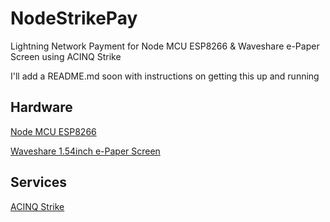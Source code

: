 # NodeStrikePay
Lightning Network Payment for Node MCU ESP8266 & Waveshare e-Paper Screen using ACINQ Strike

I'll add a README.md soon with instructions on getting this up and running

## Hardware
[Node MCU ESP8266](https://www.nodemcu.com/index_en.html)

[Waveshare 1.54inch e-Paper Screen](https://www.waveshare.com/1.54inch-e-paper-module.htm)

## Services
[ACINQ Strike](https://strike.acinq.co/)
